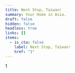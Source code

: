 ```yaml
---
title: Next Stop, Taiwan!
summary: Your Home in Asia.
draft: false
hidden: false
headless: true
links: []
items:
  - is_cta: false
    label: Next Stop, Taiwan!
    href: "1"
---
```

1
